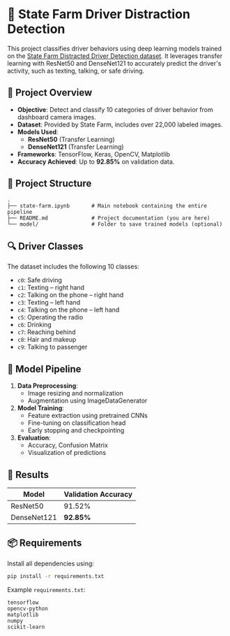 # 🚗 State Farm Driver Distraction Detection

This project classifies driver behaviors using deep learning models trained on the [State Farm Distracted Driver Detection dataset](https://www.kaggle.com/c/state-farm-distracted-driver-detection). It leverages transfer learning with ResNet50 and DenseNet121 to accurately predict the driver's activity, such as texting, talking, or safe driving.

## 📌 Project Overview

- **Objective**: Detect and classify 10 categories of driver behavior from dashboard camera images.
- **Dataset**: Provided by State Farm, includes over 22,000 labeled images.
- **Models Used**:
  - **ResNet50** (Transfer Learning)
  - **DenseNet121** (Transfer Learning)
- **Frameworks**: TensorFlow, Keras, OpenCV, Matplotlib
- **Accuracy Achieved**: Up to **92.85%** on validation data.

## 📁 Project Structure

```
.
├── state-farm.ipynb       # Main notebook containing the entire pipeline
├── README.md              # Project documentation (you are here)
└── model/                 # Folder to save trained models (optional)
```

## 🔍 Driver Classes

The dataset includes the following 10 classes:

- `c0`: Safe driving  
- `c1`: Texting – right hand  
- `c2`: Talking on the phone – right hand  
- `c3`: Texting – left hand  
- `c4`: Talking on the phone – left hand  
- `c5`: Operating the radio  
- `c6`: Drinking  
- `c7`: Reaching behind  
- `c8`: Hair and makeup  
- `c9`: Talking to passenger

## 🧠 Model Pipeline

1. **Data Preprocessing**:
   - Image resizing and normalization
   - Augmentation using ImageDataGenerator
2. **Model Training**:
   - Feature extraction using pretrained CNNs
   - Fine-tuning on classification head
   - Early stopping and checkpointing
3. **Evaluation**:
   - Accuracy, Confusion Matrix
   - Visualization of predictions

## 🚀 Results

| Model        | Validation Accuracy |
|--------------|---------------------|
| ResNet50     | 91.52%              |
| DenseNet121  | **92.85%**          |

## 📦 Requirements

Install all dependencies using:

```bash
pip install -r requirements.txt
```

Example `requirements.txt`:
```
tensorflow
opencv-python
matplotlib
numpy
scikit-learn
```
